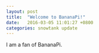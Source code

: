 ```yaml
---
layout: post
title:  "Welcome to BananaPi!"
date:   2016-03-05 11:01:27 +0800
categories: snowtank update
---
```

I am a fan of BananaPi.

[forum]: http://forum.banana-pi.org.cn/

